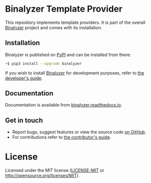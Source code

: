# Binalyzer Template Provider

This repository implements template providers. It is part of the overall [Binalyzer]
project and comes with its installation.

[Binalyzer]: https://github.com/denisvasilik/binalyzer

## Installation

Binalyzer is published on [PyPI] and can be installed from there:

```sh
~$ pip3 install --upgrade binalyzer
```

If you wish to install [Binalyzer] for development purposes, refer to [the
developer's guide].

[PyPI]: https://pypi.org/project/Binalyzer/
[Binalyzer]: https://pypi.org/project/Binalyzer/
[the developer's guide]: DEVELOPMENT.md

## Documentation

Documentation is available from [binalyzer.readthedocs.io].

[binalyzer.readthedocs.io]: https://binalyzer.readthedocs.io/en/latest/

## Get in touch

- Report bugs, suggest features or view the source code [on GitHub].
- For contributions refer to [the contributor's guide].

[on GitHub]: https://github.com/denisvasilik/binalyzer
[the contributor's guide]: CONTRIBUTING.md

# License

Licensed under the MIT license ([LICENSE-MIT] or http://opensource.org/licenses/MIT).

[LICENSE-MIT]: LICENSE.rst
